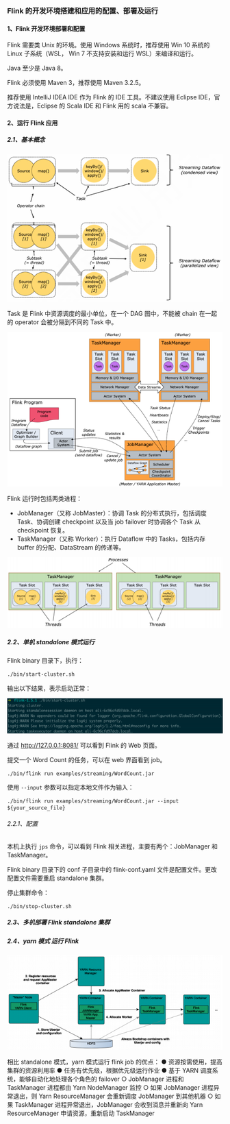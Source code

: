 ### Flink 的开发环境搭建和应用的配置、部署及运行

#### 1、Flink 开发环境部署和配置

Flink 需要类 Unix 的环境。使用 Windows 系统时，推荐使用 Win 10 系统的 Linux 子系统（WSL， Win 7 不支持安装和运行 WSL）来编译和运行。

Java 至少是 Java 8。

Flink 必须使用 Maven 3，推荐使用 Maven 3.2.5。

推荐使用 IntelliJ IDEA IDE 作为 Flink 的 IDE 工具。不建议使用 Eclipse IDE，官方说法是，Eclipse 的 Scala IDE 和 Flink 用的 scala 不兼容。

#### 2、运行 Flink 应用

##### 2.1、基本概念

![1638760857217](/assets/1638760857217.png)

Task 是 Flink 中资源调度的最小单位，在一个 DAG 图中，不能被 chain 在一起的 operator 会被分隔到不同的 Task 中。

![1638760968229](/assets/1638760968229.png)

Flink 运行时包括两类进程：

- JobManager（又称 JobMaster）：协调 Task 的分布式执行，包括调度 Task、协调创建 checkpoint 以及当 job failover 时协调各个 Task 从 checkpoint 恢复。
- TaskManager（又称 Worker）：执行 Dataflow 中的 Tasks，包括内存 buffer 的分配、DataStream 的传递等。

![1638761166824](/assets/1638761166824.png)

##### 2.2、单机 standalone 模式运行

Flink binary 目录下，执行：

```sh
./bin/start-cluster.sh
```

输出以下结果，表示启动正常：

![1639014955014](/assets/1639014955014.png)

通过 http://127.0.0.1:8081/ 可以看到 Flink 的 Web 页面。

提交一个 Word Count 的任务，可以在 web 界面看到 job。

```shell
./bin/flink run examples/streaming/WordCount.jar
```

使用 `--input` 参数可以指定本地文件作为输入：

```shell
./bin/flink run examples/streaming/WordCount.jar --input ${your_source_file}
```

###### 2.2.1、配置

本机上执行 `jps` 命令，可以看到 Flink 相关进程，主要有两个：JobManager 和 TaskManager。

Flink binary 目录下的 conf 子目录中的 flink-conf.yaml 文件是配置文件。更改配置文件需要重启 standalone 集群。

停止集群命令：

```shell
./bin/stop-cluster.sh
```

##### 2.3、多机部署 Flink standalone 集群

##### 2.4、yarn 模式 运行 Flink

![1639016198046](/assets/1639016198046.png)

相比 standalone 模式，yarn 模式运行 flink job 的优点：
● 资源按需使用，提高集群的资源利用率
● 任务有优先级，根据优先级运行作业
● 基于 YARN 调度系统，能够自动化地处理各个角色的 failover
  ○ JobManager 进程和 TaskManager 进程都由 Yarn NodeManager 监控
  ○ 如果 JobManager 进程异常退出，则 Yarn ResourceManager 会重新调度 JobManager 到其他机器
  ○ 如果 TaskManager 进程异常退出，JobManager 会收到消息并重新向 Yarn ResourceManager 申请资源，重新启动 TaskManager